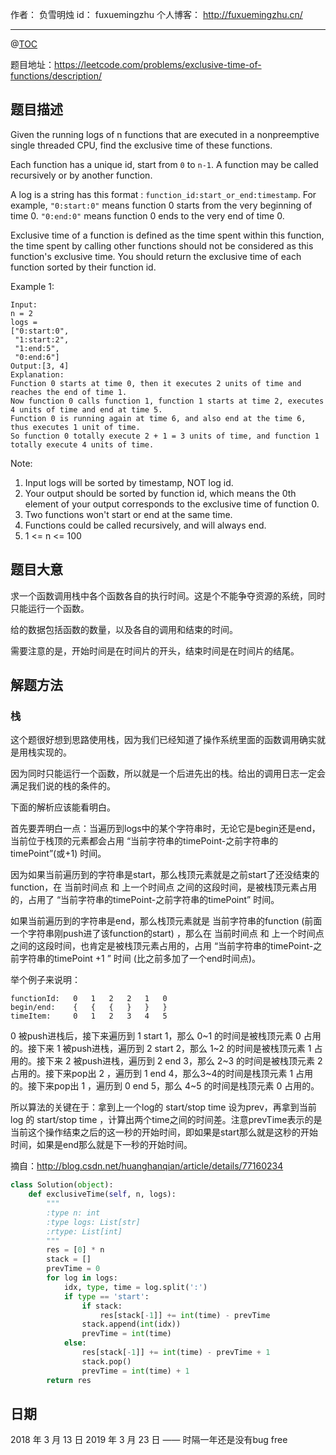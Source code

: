 
作者： 负雪明烛
id：	fuxuemingzhu
个人博客：	http://fuxuemingzhu.cn/

---
@[TOC](目录)

题目地址：https://leetcode.com/problems/exclusive-time-of-functions/description/

## 题目描述

Given the running logs of n functions that are executed in a nonpreemptive single threaded CPU, find the exclusive time of these functions.

Each function has a unique id, start from ``0`` to ``n-1``. A function may be called recursively or by another function.

A log is a string has this format : ``function_id:start_or_end:timestamp``. For example, ``"0:start:0"`` means function 0 starts from the very beginning of time 0. ``"0:end:0"`` means function 0 ends to the very end of time 0.

Exclusive time of a function is defined as the time spent within this function, the time spent by calling other functions should not be considered as this function's exclusive time. You should return the exclusive time of each function sorted by their function id.

Example 1:

    Input:
    n = 2
    logs = 
    ["0:start:0",
     "1:start:2",
     "1:end:5",
     "0:end:6"]
    Output:[3, 4]
    Explanation:
    Function 0 starts at time 0, then it executes 2 units of time and reaches the end of time 1. 
    Now function 0 calls function 1, function 1 starts at time 2, executes 4 units of time and end at time 5.
    Function 0 is running again at time 6, and also end at the time 6, thus executes 1 unit of time. 
    So function 0 totally execute 2 + 1 = 3 units of time, and function 1 totally execute 4 units of time.

Note:

1. Input logs will be sorted by timestamp, NOT log id.
2. Your output should be sorted by function id, which means the 0th element of your output corresponds to the exclusive time of function 0.
1. Two functions won't start or end at the same time.
1. Functions could be called recursively, and will always end.
1. 1 <= n <= 100



## 题目大意

求一个函数调用栈中各个函数各自的执行时间。这是个不能争夺资源的系统，同时只能运行一个函数。

给的数据包括函数的数量，以及各自的调用和结束的时间。

需要注意的是，开始时间是在时间片的开头，结束时间是在时间片的结尾。

## 解题方法

### 栈
这个题很好想到思路使用栈，因为我们已经知道了操作系统里面的函数调用确实就是用栈实现的。

因为同时只能运行一个函数，所以就是一个后进先出的栈。给出的调用日志一定会满足我们说的栈的条件的。

下面的解析应该能看明白。

首先要弄明白一点：当遍历到logs中的某个字符串时，无论它是begin还是end，当前位于栈顶的元素都会占用 “当前字符串的timePoint-之前字符串的timePoint”(或+1) 时间。

因为如果当前遍历到的字符串是start，那么栈顶元素就是之前start了还没结束的function，在 当前时间点 和 上一个时间点 之间的这段时间，是被栈顶元素占用的，占用了 “当前字符串的timePoint-之前字符串的timePoint” 时间。

如果当前遍历到的字符串是end，那么栈顶元素就是 当前字符串的function (前面一个字符串刚push进了该function的start) ，那么在 当前时间点 和 上一个时间点 之间的这段时间，也肯定是被栈顶元素占用的，占用 “当前字符串的timePoint-之前字符串的timePoint +1 ” 时间 (比之前多加了一个end时间点)。   

举个例子来说明：

    functionId:   0   1   2   2   1   0
    begin/end:    {   {   {   }   }   }
    timeItem:     0   1   2   3   4   5

0 被push进栈后，接下来遍历到 1 start 1，那么 0~1 的时间是被栈顶元素 0 占用的。接下来 1 被push进栈，遍历到 2 start 2，那么 1~2 的时间是被栈顶元素 1 占用的。接下来 2 被push进栈，遍历到 2 end 3，那么 2~3 的时间是被栈顶元素 2 占用的。接下来pop出 2 ，遍历到 1 end 4，那么3~4的时间是栈顶元素 1 占用的。接下来pop出 1 ，遍历到 0 end 5，那么 4~5 的时间是栈顶元素 0 占用的。

所以算法的关键在于：拿到上一个log的 start/stop time 设为prev，再拿到当前 log 的 start/stop time ，计算出两个time之间的时间差。注意prevTime表示的是当前这个操作结束之后的这一秒的开始时间，即如果是start那么就是这秒的开始时间，如果是end那么就是下一秒的开始时间。

摘自：http://blog.csdn.net/huanghanqian/article/details/77160234

```python
class Solution(object):
    def exclusiveTime(self, n, logs):
        """
        :type n: int
        :type logs: List[str]
        :rtype: List[int]
        """
        res = [0] * n
        stack = []
        prevTime = 0
        for log in logs:
            idx, type, time = log.split(':')
            if type == 'start':
                if stack:
                    res[stack[-1]] += int(time) - prevTime
                stack.append(int(idx))
                prevTime = int(time)
            else:
                res[stack[-1]] += int(time) - prevTime + 1
                stack.pop()
                prevTime = int(time) + 1
        return res
```

## 日期

2018 年 3 月 13 日 
2019 年 3 月 23 日 —— 时隔一年还是没有bug free
